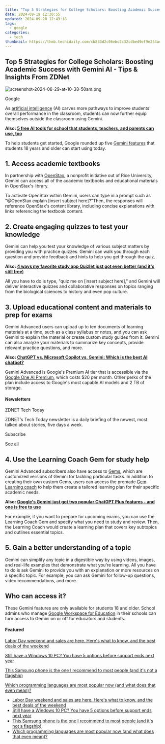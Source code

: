 ```yaml
---
title: "Top 5 Strategies for College Scholars: Boosting Academic Success with Gemini AI - Tips & Insights From ZDNet"
date: 2024-09-19 12:30:55
updated: 2024-09-20 12:43:18
tags:
  - google
categories:
  - tech
thumbnail: https://thmb.techidaily.com/cb833d2c06ebc2c32cdbed9ef9e234accd8f5206773825bdc531095627fac7c4.jpg
---
```


## Top 5 Strategies for College Scholars: Boosting Academic Success with Gemini AI - Tips & Insights From ZDNet

![screenshot-2024-08-29-at-10-38-50am.png](https://www.zdnet.com/a/img/resize/9345432da16e0c73a636f9c9500d60e8c0d074e3/2024/08/29/67940a62-3763-4e3f-bc7e-08674321e058/screenshot-2024-08-29-at-10-38-50am.png?auto=webp&precrop=1508,847,x275,y12&width=1280)

Google

As [artificial intelligence](https://www.zdnet.com/article/what-is-ai-heres-everything-you-need-to-know-about-artificial-intelligence/) (AI) carves more pathways to improve students' overall performance in the classroom, students can now further equip themselves outside the classroom using Gemini. 

**Also: [5 free AI tools for school that students, teachers, and parents can use, too](https://www.zdnet.com/article/5-free-ai-tools-for-school-that-students-teachers-and-parents-can-use-too/)**

To help students get started, Google rounded up five [Gemini features](https://blog.google/products/gemini/google-gemini-learning-features/) that students 18 years and older can start using today. 

## **1\. Access academic textbooks**

In partnership with [OpenStax](https://www.zdnet.com/article/meet-gemini-education-three-ways-google-is-equipping-students-and-education-with-ai/), a nonprofit initiative out of Rice University, Gemini can access all of the academic textbooks and educational materials in OpenStax's library. 

To activate OpenStax within Gemini, users can type in a prompt such as "@OpenStax explain \[insert subject here\]?"Then, the responses will reference OpenStax's content library, including concise explanations with links referencing the textbook content. 

## **2\. Create engaging quizzes to test your knowledge**

Gemini can help you test your knowledge of various subject matters by providing you with practice quizzes. Gemini can walk you through each question and provide feedback and hints to help you get through the quiz. 

**Also: [4 ways my favorite study app Quizlet just got even better (and it's still free)](https://www.zdnet.com/article/4-ways-my-favorite-study-app-quizlet-just-got-even-better-and-its-still-free/)**

All you have to do is type, "quiz me on \[insert subject here\]," and Gemini will deliver interactive quizzes and collaborative responses on topics ranging from the biological sciences to history and even pop culture.

## **3\. Upload educational content and materials to prep for exams**

Gemini Advanced users can upload up to ten documents of learning materials at a time, such as a class syllabus or notes, and you can ask Gemini to explain the material or create custom study guides from it. Gemini can also analyze your materials to summarize key concepts, provide relevant practice questions, and more. 

**Also: [ChatGPT vs. Microsoft Copilot vs. Gemini: Which is the best AI chatbot?](https://www.zdnet.com/article/chatgpt-vs-microsoft-copilot-vs-gemini-which-is-the-best-ai-chatbot/)**

Gemini Advanced is Google's Premium AI tier that is accessible via the [Google One AI Premium,](https://www.google.com/aclk?sa=l&ai=DChcSEwj97o-Jjp2IAxW4W0cBHSssG7oYABAAGgJxdQ&co=1&ase=2&gclid=Cj0KCQjw28W2BhC7ARIsAPerrcIdaYxT72vdOQOYmiejUkRz9gjQsZFeX9KpuxeJtoXicOrZ8cQaxfEaAuBDEALw%5FwcB&sig=AOD64%5F0Gp%5FvFm8fEQXlXTrx0jeIsxHT%5FOg&q&nis=4&adurl&ved=2ahUKEwj3-oiJjp2IAxVkKFkFHQMnCb8Q0Qx6BAgKEAE) which costs $20 per month. Other perks of the plan include access to Google's most capable AI models and 2 TB of storage.

#### Newsletters

ZDNET Tech Today

ZDNET's Tech Today newsletter is a daily briefing of the newest, most talked about stories, five days a week.

 Subscribe

[See all](https://www.zdnet.com/newsletters/)

## **4\. Use the Learning Coach Gem for study help**

Gemini Advanced subscribers also have access to [Gems](https://www.zdnet.com/article/googles-gemini-just-got-two-popular-chatgpt-plus-features-and-one-is-free-to-use/), which are customized versions of Gemini for tackling particular tasks. In addition to creating their own custom Gems, users can access the premade [Gem Learning coach](https://blog.google/products/gemini/google-gemini-update-august-2024/#link={) to help them create a tailored learning plan for their specific academic needs.

**Also: [Google's Gemini just got two popular ChatGPT Plus features - and one is free to use](https://www.zdnet.com/article/googles-gemini-just-got-two-popular-chatgpt-plus-features-and-one-is-free-to-use/)**

For example, if you want to prepare for upcoming exams, you can use the Learning Coach Gem and specify what you need to study and review. Then, the Learning Coach would create a learning plan that covers key subtopics and outlines essential topics. 

## **5\. Gain a better understanding of a topic** 

Gemini can simplify any topic in a digestible way by using videos, images, and real-life examples that demonstrate what you're learning. All you have to do is ask Gemini to provide you with an explanation or more resources on a specific topic. For example, you can ask Gemini for follow-up questions, video recommendations, and more. 

## Who can access it?

These Gemini features are only available for students 18 and older. School admins who manage [Google Workspace for Education](https://edu.google.com/intl/ALL%5Fus/workspace-for-education/editions/overview/) in their schools can turn access to Gemini on or off for educators and students. 

#### Featured

[Labor Day weekend and sales are here. Here's what to know, and the best deals of the weekend](https://www.zdnet.com/article/labor-day-deals-2024-everything-to-know/ "Labor Day weekend and sales are here. Here's what to know, and the best deals of the weekend")

[Still have a Windows 10 PC? You have 5 options before support ends next year](https://www.zdnet.com/article/still-have-a-windows-10-pc-you-have-5-options-before-support-ends-next-year/ "Still have a Windows 10 PC? You have 5 options before support ends next year")

[This Samsung phone is the one I recommend to most people (and it's not a flagship)](https://www.zdnet.com/article/this-samsung-phone-is-the-one-i-recommend-to-most-people-and-its-not-a-flagship/ "This Samsung phone is the one I recommend to most people (and it's not a flagship)")

[Which programming languages are most popular now (and what does that even mean)?](https://www.zdnet.com/article/which-programming-languages-are-most-popular-now-and-what-does-that-even-mean/ "Which programming languages are most popular now (and what does that even mean)?")

* [Labor Day weekend and sales are here. Here's what to know, and the best deals of the weekend](https://www.zdnet.com/article/labor-day-deals-2024-everything-to-know/ "Labor Day weekend and sales are here. Here's what to know, and the best deals of the weekend")
* [Still have a Windows 10 PC? You have 5 options before support ends next year](https://www.zdnet.com/article/still-have-a-windows-10-pc-you-have-5-options-before-support-ends-next-year/ "Still have a Windows 10 PC? You have 5 options before support ends next year")
* [This Samsung phone is the one I recommend to most people (and it's not a flagship)](https://www.zdnet.com/article/this-samsung-phone-is-the-one-i-recommend-to-most-people-and-its-not-a-flagship/ "This Samsung phone is the one I recommend to most people (and it's not a flagship)")
* [Which programming languages are most popular now (and what does that even mean)?](https://www.zdnet.com/article/which-programming-languages-are-most-popular-now-and-what-does-that-even-mean/ "Which programming languages are most popular now (and what does that even mean)?")

<ins class="adsbygoogle"
     style="display:block"
     data-ad-format="autorelaxed"
     data-ad-client="ca-pub-7571918770474297"
     data-ad-slot="1223367746"></ins>



<ins class="adsbygoogle"
     style="display:block"
     data-ad-client="ca-pub-7571918770474297"
     data-ad-slot="8358498916"
     data-ad-format="auto"
     data-full-width-responsive="true"></ins>
